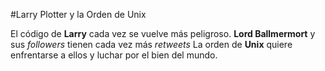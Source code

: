 #Larry Plotter y la Orden de Unix

El código de **Larry** cada vez se vuelve más peligroso.
**Lord Ballmermort** y sus *followers* tienen cada vez más *retweets*
La orden de **Unix** quiere enfrentarse a ellos y luchar por el bien del mundo.

